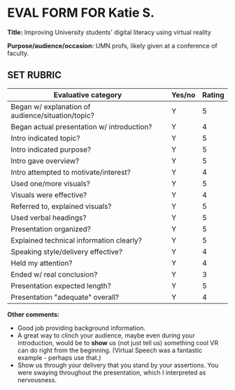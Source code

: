 # <span style="text-align:center;">EVAL FORM FOR Katie S.</span>

**Title:** Improving University students' digital literacy using virtual reality

**Purpose/audience/occasion:** UMN profs, likely given at a conference of faculty.

## SET RUBRIC

| **Evaluative category**                           | **Yes/no** | **Rating** |
| ------------------------------------------------- | ---------- | ---------- |
| Began w/ explanation of audience/situation/topic? | Y          | 5          |
| Began actual presentation w/ introduction?        | Y          | 4          |
| Intro indicated topic?                            | Y          | 5          |
| Intro indicated purpose?                          | Y          | 5          |
| Intro gave overview?                              | Y          | 5          |
| Intro attempted to motivate/interest?             | Y          | 4          |
| Used one/more visuals?                            | Y          | 5          |
| Visuals were effective?                           | Y          | 4          |
| Referred to, explained visuals?                   | Y          | 5          |
| Used verbal headings?                             | Y          | 5          |
| Presentation organized?                           | Y          | 5          |
| Explained technical information clearly?          | Y          | 5          |
| Speaking style/delivery effective?                | Y          | 4          |
| Held my attention?                                | Y          | 4          |
| Ended w/ real conclusion?                         | Y          | 3          |
| Presentation expected length?                     | Y          | 5          |
| Presentation "adequate" overall?                  | Y          | 4          |

**Other comments:**

* Good job providing background information. 
* A great way to clinch your audience, maybe even during your introduction, would be to **show** us (not just tell us) something cool VR can do right from the beginning. (Virtual Speech was a fantastic example - perhaps use that.)
* Show us through your delivery that you stand by your assertions. You were swaying throughout the presentation, which I interpreted as nervousness.